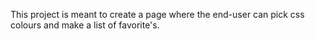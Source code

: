 This project is meant to create a page where the end-user can pick css colours and make a list of favorite's.